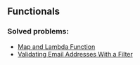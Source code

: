 ## Functionals

### Solved problems:

* [Map and Lambda Function](map-and-lambda-expression)
* [Validating Email Addresses With a Filter](validate-list-of-email-address-with-filter)